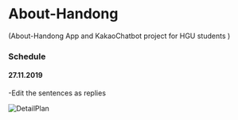 # About-Handong
(About-Handong App and KakaoChatbot project for HGU students )


### Schedule

#### 27.11.2019
-Edit the sentences as replies

![DetailPlan](.27.11.2019.png)

